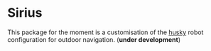 # Sirius

This package for the moment is a customisation of the [husky](https://github.com/husky/husky) robot configuration for outdoor navigation. (**under development**)